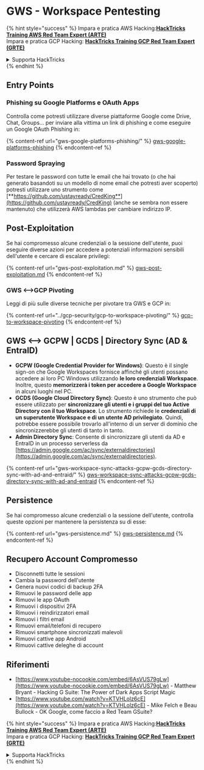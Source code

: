 # GWS - Workspace Pentesting

{% hint style="success" %}
Impara e pratica AWS Hacking:<img src="../../.gitbook/assets/image (1).png" alt="" data-size="line">[**HackTricks Training AWS Red Team Expert (ARTE)**](https://training.hacktricks.xyz/courses/arte)<img src="../../.gitbook/assets/image (1).png" alt="" data-size="line">\
Impara e pratica GCP Hacking: <img src="../../.gitbook/assets/image (2).png" alt="" data-size="line">[**HackTricks Training GCP Red Team Expert (GRTE)**<img src="../../.gitbook/assets/image (2).png" alt="" data-size="line">](https://training.hacktricks.xyz/courses/grte)

<details>

<summary>Supporta HackTricks</summary>

* Controlla i [**piani di abbonamento**](https://github.com/sponsors/carlospolop)!
* **Unisciti al** 💬 [**gruppo Discord**](https://discord.gg/hRep4RUj7f) o al [**gruppo telegram**](https://t.me/peass) o **seguici** su **Twitter** 🐦 [**@hacktricks\_live**](https://twitter.com/hacktricks\_live)**.**
* **Condividi trucchi di hacking inviando PR ai** [**HackTricks**](https://github.com/carlospolop/hacktricks) e [**HackTricks Cloud**](https://github.com/carlospolop/hacktricks-cloud) repos di github.

</details>
{% endhint %}

## Entry Points

### Phishing su Google Platforms e OAuth Apps

Controlla come potresti utilizzare diverse piattaforme Google come Drive, Chat, Groups... per inviare alla vittima un link di phishing e come eseguire un Google OAuth Phishing in:

{% content-ref url="gws-google-platforms-phishing/" %}
[gws-google-platforms-phishing](gws-google-platforms-phishing/)
{% endcontent-ref %}

### Password Spraying

Per testare le password con tutte le email che hai trovato (o che hai generato basandoti su un modello di nome email che potresti aver scoperto) potresti utilizzare uno strumento come [**https://github.com/ustayready/CredKing**](https://github.com/ustayready/CredKing) (anche se sembra non essere mantenuto) che utilizzerà AWS lambdas per cambiare indirizzo IP.

## Post-Exploitation

Se hai compromesso alcune credenziali o la sessione dell'utente, puoi eseguire diverse azioni per accedere a potenziali informazioni sensibili dell'utente e cercare di escalare privilegi:

{% content-ref url="gws-post-exploitation.md" %}
[gws-post-exploitation.md](gws-post-exploitation.md)
{% endcontent-ref %}

### GWS <-->GCP Pivoting

Leggi di più sulle diverse tecniche per pivotare tra GWS e GCP in:

{% content-ref url="../gcp-security/gcp-to-workspace-pivoting/" %}
[gcp-to-workspace-pivoting](../gcp-security/gcp-to-workspace-pivoting/)
{% endcontent-ref %}

## GWS <--> GCPW | GCDS | Directory Sync (AD & EntraID)

* **GCPW (Google Credential Provider for Windows)**: Questo è il single sign-on che Google Workspaces fornisce affinché gli utenti possano accedere ai loro PC Windows utilizzando **le loro credenziali Workspace**. Inoltre, questo **memorizzerà i token per accedere a Google Workspace** in alcuni luoghi nel PC.
* **GCDS (Google Cloud Directory Sync)**: Questo è uno strumento che può essere utilizzato per **sincronizzare gli utenti e i gruppi del tuo Active Directory con il tuo Workspace**. Lo strumento richiede le **credenziali di un superutente Workspace e di un utente AD privilegiato**. Quindi, potrebbe essere possibile trovarlo all'interno di un server di dominio che sincronizzerebbe gli utenti di tanto in tanto.
* **Admin Directory Sync**: Consente di sincronizzare gli utenti da AD e EntraID in un processo serverless da [https://admin.google.com/ac/sync/externaldirectories](https://admin.google.com/ac/sync/externaldirectories).

{% content-ref url="gws-workspace-sync-attacks-gcpw-gcds-directory-sync-with-ad-and-entraid/" %}
[gws-workspace-sync-attacks-gcpw-gcds-directory-sync-with-ad-and-entraid](gws-workspace-sync-attacks-gcpw-gcds-directory-sync-with-ad-and-entraid/)
{% endcontent-ref %}

## Persistence

Se hai compromesso alcune credenziali o la sessione dell'utente, controlla queste opzioni per mantenere la persistenza su di esse:

{% content-ref url="gws-persistence.md" %}
[gws-persistence.md](gws-persistence.md)
{% endcontent-ref %}

## Recupero Account Compromesso

* Disconnetti tutte le sessioni
* Cambia la password dell'utente
* Genera nuovi codici di backup 2FA
* Rimuovi le password delle app
* Rimuovi le app OAuth
* Rimuovi i dispositivi 2FA
* Rimuovi i reindirizzatori email
* Rimuovi i filtri email
* Rimuovi email/telefoni di recupero
* Rimuovi smartphone sincronizzati malevoli
* Rimuovi cattive app Android
* Rimuovi cattive deleghe di account

## Riferimenti

* [https://www.youtube-nocookie.com/embed/6AsVUS79gLw](https://www.youtube-nocookie.com/embed/6AsVUS79gLw) - Matthew Bryant - Hacking G Suite: The Power of Dark Apps Script Magic
* [https://www.youtube.com/watch?v=KTVHLolz6cE](https://www.youtube.com/watch?v=KTVHLolz6cE) - Mike Felch e Beau Bullock - OK Google, come faccio a Red Team GSuite?

{% hint style="success" %}
Impara e pratica AWS Hacking:<img src="../../.gitbook/assets/image (1).png" alt="" data-size="line">[**HackTricks Training AWS Red Team Expert (ARTE)**](https://training.hacktricks.xyz/courses/arte)<img src="../../.gitbook/assets/image (1).png" alt="" data-size="line">\
Impara e pratica GCP Hacking: <img src="../../.gitbook/assets/image (2).png" alt="" data-size="line">[**HackTricks Training GCP Red Team Expert (GRTE)**<img src="../../.gitbook/assets/image (2).png" alt="" data-size="line">](https://training.hacktricks.xyz/courses/grte)

<details>

<summary>Supporta HackTricks</summary>

* Controlla i [**piani di abbonamento**](https://github.com/sponsors/carlospolop)!
* **Unisciti al** 💬 [**gruppo Discord**](https://discord.gg/hRep4RUj7f) o al [**gruppo telegram**](https://t.me/peass) o **seguici** su **Twitter** 🐦 [**@hacktricks\_live**](https://twitter.com/hacktricks\_live)**.**
* **Condividi trucchi di hacking inviando PR ai** [**HackTricks**](https://github.com/carlospolop/hacktricks) e [**HackTricks Cloud**](https://github.com/carlospolop/hacktricks-cloud) repos di github.

</details>
{% endhint %}
